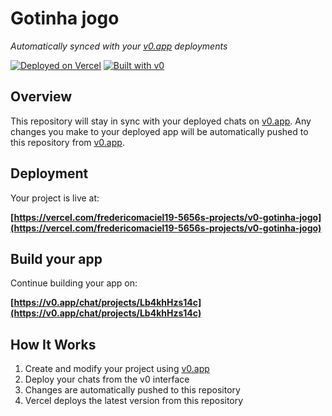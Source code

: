 # Gotinha jogo

*Automatically synced with your [v0.app](https://v0.app) deployments*

[![Deployed on Vercel](https://img.shields.io/badge/Deployed%20on-Vercel-black?style=for-the-badge&logo=vercel)](https://vercel.com/fredericomaciel19-5656s-projects/v0-gotinha-jogo)
[![Built with v0](https://img.shields.io/badge/Built%20with-v0.app-black?style=for-the-badge)](https://v0.app/chat/projects/Lb4khHzs14c)

## Overview

This repository will stay in sync with your deployed chats on [v0.app](https://v0.app).
Any changes you make to your deployed app will be automatically pushed to this repository from [v0.app](https://v0.app).

## Deployment

Your project is live at:

**[https://vercel.com/fredericomaciel19-5656s-projects/v0-gotinha-jogo](https://vercel.com/fredericomaciel19-5656s-projects/v0-gotinha-jogo)**

## Build your app

Continue building your app on:

**[https://v0.app/chat/projects/Lb4khHzs14c](https://v0.app/chat/projects/Lb4khHzs14c)**

## How It Works

1. Create and modify your project using [v0.app](https://v0.app)
2. Deploy your chats from the v0 interface
3. Changes are automatically pushed to this repository
4. Vercel deploys the latest version from this repository
